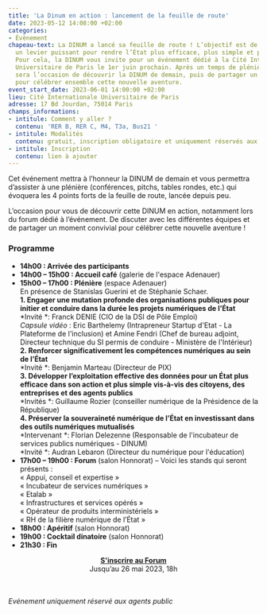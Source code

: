 ```yaml
---
title: 'La Dinum en action : lancement de la feuille de route'
date: 2023-05-12 14:08:00 +02:00
categories:
- Évènement
chapeau-text: La DINUM a lancé sa feuille de route ! L’objectif est de faire du numérique
  un levier puissant pour rendre l’État plus efficace, plus simple et plus souverain.
  Pour cela, la DINUM vous invite pour un événement dédié à la Cité Internationale
  Universitaire de Paris le 1er juin prochain. Après un temps de plénière, ce rendez-vous
  sera l’occasion de découvrir la DINUM de demain, puis de partager un moment convivial
  pour célébrer ensemble cette nouvelle aventure.
event_start_date: 2023-06-01 14:00:00 +02:00
lieu: Cité Internationale Universitaire de Paris
adresse: 17 Bd Jourdan, 75014 Paris
champs_informations:
- intitule: Comment y aller ?
  contenu: 'RER B, RER C, M4, T3a, Bus21 '
- intitule: Modalités
  contenu: gratuit, inscription obligatoire et uniquement réservés aux agents publics
- intitule: Inscription
  contenu: lien à ajouter
---
```


Cet événement mettra à l’honneur la DINUM de demain et vous permettra d’assister à une plénière (conférences, pitchs, tables rondes, etc.) qui évoquera les 4 points forts de la feuille de route, lancée depuis peu. 

L’occasion pour vous de découvrir cette DINUM en action, notamment lors du forum dédié à l’événement. De discuter avec les différentes équipes et de partager un moment convivial pour célébrer cette nouvelle aventure ! 

### Programme
* **14h00 : Arrivée des participants**
* **14h00 – 15h00 : Accueil café** (galerie de l'espace Adenauer)
* **15h00 – 17h00 : Plénière** (espace Adenauer)
  <br>En présence de Stanislas Guerini et de Stéphanie Schaer.
<br>**1. Engager une mutation profonde des organisations publiques pour initier et conduire dans la durée les projets numériques de l’État**
  <br>*Invité *: Franck DENIE (CIO de la DSI de Pôle Emploi)
  <br>*Capsule vidéo* : Eric Barthelemy (Intrapreneur Startup d'Etat - La Plateforme de l'inclusion) et Amine Fendri (Chef de bureau adjoint, Directeur technique du SI permis de conduire - Ministère de l'Intérieur)
<br>**2. Renforcer significativement les compétences numériques au sein de l’État**
  <br>*Invité *: Benjamin Marteau (Directeur de PIX)
<br>**3. Développer l’exploitation effective des données pour un État plus efficace dans son action et plus simple vis-à-vis des citoyens, des entreprises et des agents publics**
  <br>*Invités *: Guillaume Rozier (conseiller numérique de la Présidence de la République)
<br>**4. Préserver la souveraineté numérique de l’État en investissant dans des outils numériques mutualisés**
  <br>*Intervenant *: Florian Delezenne (Responsable de l'incubateur de services publics numériques - DINUM)
  <br>*Invité *: Audran Lebaron (Directeur du numérique pour l'éducation)
* **17h00 – 19h00 : Forum** (salon Honnorat) – Voici les stands qui seront présents :
  <br>« Appui, conseil et expertise »
  <br>« Incubateur de services numériques »
  <br>« Etalab »
  <br>« Infrastructures et services opérés »
  <br>« Opérateur de produits interministériels »
  <br>« RH de la filière numérique de l’État »
* **18h00 : Apéritif** (salon Honnorat)
* **19h00 : Cocktail dinatoire** (salon Honnorat)
* **21h30 : Fin**

<div align="center">
<a href="lien à ajouter" class="button"><b>S'inscrire au Forum</b></a>
<br>Jusqu’au 26 mai 2023, 18h
</div>
<br>
<br>

*Evénement uniquement réservé aux agents public*